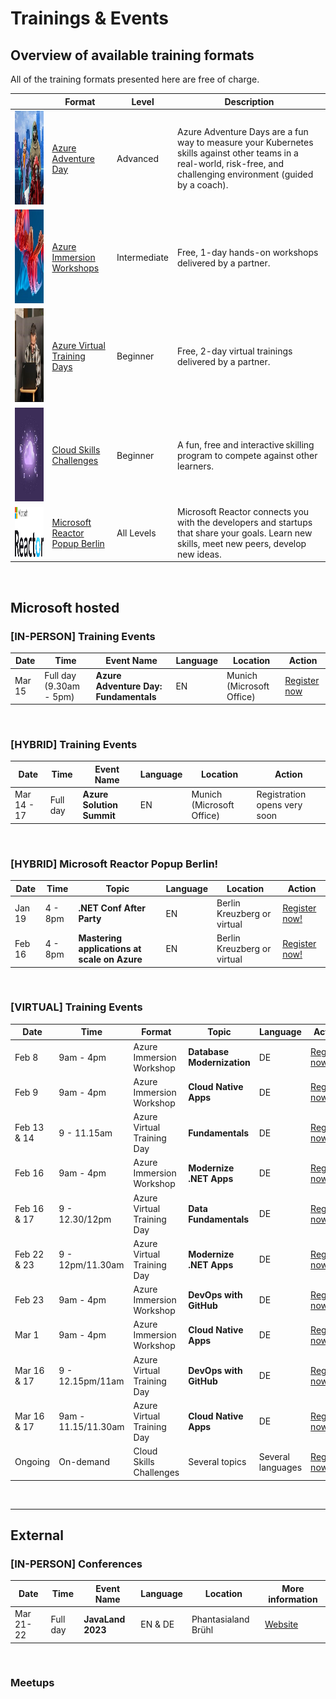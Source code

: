 # Trainings & Events

## Overview of available training formats
All of the training formats presented here are free of charge.

|        | Format   | Level |Description                          |   
|--------|---------|--------|-------------------------------------|
| <img src="./assets/azure_adventure_day.jpg" width="150" height="150">| [Azure Adventure Day](https://aka.ms/azure-adventure-day) | Advanced | Azure Adventure Days are a fun way to measure your Kubernetes skills against other teams in a real-world, risk-free, and challenging environment (guided by a coach).  |   
| <img src="./assets/azure_immersion_workshop.jpg" width="150" height="150">| [Azure Immersion Workshops](https://www.microsoft.com/de-de/techwiese/events/immersion-workshops.aspx) | Intermediate | Free, 1-day hands-on workshops delivered by a partner. |   
| <img src="./assets/azure_virtual_training_days.jpg" width="150" height="150">| [Azure Virtual Training Days](https://www.microsoft.com/de-de/techwiese/events/microsoft-training-days.aspx)| Beginner | Free, 2-day virtual trainings delivered by a partner. |   
| <img src="./assets/cloud_skills_challenge.jpg" width="150" height="150">| [Cloud Skills Challenges](https://www.microsoft.com/de-de/techwiese/events/cloud-skills-challenge.aspx)| Beginner | A fun, free and interactive skilling program to compete against other learners. |   
| <img src="./assets/MSFT_Reactor_Logo.png" width="400" height="80"> | [Microsoft Reactor Popup Berlin](https://www.microsoft.com/de-de/techwiese/events/microsoft-reactor.aspx) | All Levels | Microsoft Reactor connects you with the developers and startups that share your goals. Learn new skills, meet new peers, develop new ideas. |

<br/>

## Microsoft hosted

### [IN-PERSON] Training Events
| Date   | Time   | Event Name | Language                     |   Location | Action |
|--------|---------|--------|-------------------------------------|------------|--------|
| Mar 15 | Full day (9.30am - 5pm) | **Azure Adventure Day: Fundamentals** | EN | Munich (Microsoft Office) | [Register now](https://msevents.microsoft.com/event?id=2122185213)

<br/>

### [HYBRID] Training Events
| Date   | Time   | Event Name | Language                     |   Location | Action |
|--------|---------|--------|-------------------------------------|------------|--------|
| Mar 14 - 17 | Full day | **Azure Solution Summit** | EN | Munich (Microsoft Office) | Registration opens very soon

<br/>


### [HYBRID] Microsoft Reactor Popup Berlin!
| Date   | Time   | Topic | Language                     |   Location | Action |
|--------|---------|--------|-------------------------------------|------------|--------|
| Jan 19 | 4 - 8pm | **.NET Conf After Party** | EN | Berlin Kreuzberg or virtual | [Register now!](https://reactor.microsoft.com/en-us/reactor/events/17744/) 
| Feb 16 | 4 - 8pm | **Mastering applications at scale on Azure** | EN | Berlin Kreuzberg or virtual | [Register now!](https://reactor.microsoft.com/en-us/reactor/events/18250/) 


<br/>

### [VIRTUAL] Training Events

| Date   | Time   | Format | Topic | Language                     |   Action |
|--------|---------|--------|----------------|---------------------|----------------|
| Feb 8 | 9am - 4pm | Azure Immersion Workshop | **Database Modernization** | DE | [Register now](https://mktoevents.com/Microsoft+Event/379295/157-GQE-382)|
| Feb 9 | 9am - 4pm | Azure Immersion Workshop | **Cloud Native Apps** | DE | [Register now](https://mktoevents.com/Microsoft+Event/378182/157-GQE-382)|
| Feb 13 & 14 | 9 - 11.15am | Azure Virtual Training Day | **Fundamentals** | DE |[Register now](https://mktoevents.com/Microsoft+Event/374103/157-GQE-382)|
| Feb 16 | 9am - 4pm | Azure Immersion Workshop | **Modernize .NET Apps** | DE | [Register now](https://mktoevents.com/Microsoft+Event/379235/157-GQE-382)|
| Feb 16 & 17 | 9 - 12.30/12pm | Azure Virtual Training Day | **Data Fundamentals** | DE |[Register now](https://mktoevents.com/Microsoft+Event/375749/157-GQE-382)|
| Feb 22 & 23 | 9 - 12pm/11.30am | Azure Virtual Training Day | **Modernize .NET Apps** | DE |[Register now](https://mktoevents.com/Microsoft+Event/376369/157-GQE-382)|
| Feb 23 | 9am - 4pm | Azure Immersion Workshop | **DevOps with GitHub** | DE | [Register now](https://mktoevents.com/Microsoft+Event/379967/157-GQE-382)|
| Mar 1 | 9am - 4pm | Azure Immersion Workshop | **Cloud Native Apps** | DE | [Register now](https://mktoevents.com/Microsoft+Event/382098/157-GQE-382)|
| Mar 16 & 17 | 9 - 12.15pm/11am | Azure Virtual Training Day | **DevOps with GitHub** | DE |[Register now](https://mktoevents.com/Microsoft+Event/382480/157-GQE-382)|
| Mar 16 & 17 | 9am - 11.15/11.30am | Azure Virtual Training Day | **Cloud Native Apps** | DE | [Register now](https://mktoevents.com/Microsoft+Event/382844/157-GQE-382)|
|Ongoing | On-demand | Cloud Skills Challenges | Several topics | Several languages | [Register now](https://www.microsoft.com/de-de/techwiese/events/cloud-skills-challenge.aspx)
<br/>

---

## External
### [IN-PERSON] Conferences
| Date   | Time   | Event Name | Language                     |   Location | More information |
|--------|---------|--------|-------------------------------------|------------|--------|
| Mar 21-22 | Full day | **JavaLand 2023** | EN & DE | Phantasialand Brühl | [Website](https://www.javaland.eu/de/home/)|
<br/>




### Meetups

